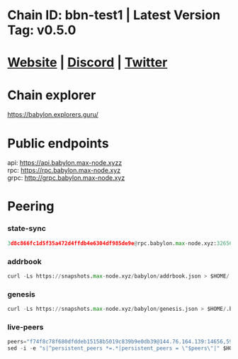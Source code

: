 # Chain ID: bbn-test1 | Latest Version Tag: v0.5.0
# [Website](https://www.babylonchain.io/) | [Discord](https://discord.gg/babylonchain) | [Twitter](https://twitter.com/babylon_chain)

# Chain explorer
https://babylon.explorers.guru/

# Public endpoints
api: https://api.babylon.max-node.xyzz \
rpc: https://rpc.babylon.max-node.xyz \
grpc: http://grpc.babylon.max-node.xyz

# Peering
### state-sync
```python
3d8c866fc1d5f35a472d4ffdb4e6304df985de9e@rpc.babylon.max-node.xyz:32656
```

### addrbook
```python
curl -Ls https://snapshots.max-node.xyz/babylon/addrbook.json > $HOME/.babylond/config/addrbook.json
```
### genesis
```python
curl -Ls https://snapshots.max-node.xyz/babylon/genesis.json > $HOME/.babylond/config/genesis.json
```

### live-peers
```python
peers="f74f8c78f680dfddeb15158b5019c839b9e0db39@144.76.164.139:14656,59e1018b67a6c012d0b89c7936db344f5e0c7d40@65.109.26.21:14656,8092b6641a0e195fe70d890459bafae26988708a@95.216.217.29:26656,b53302c8887d4bd57799992592a2280987d3f213@95.217.144.107:20656,db7109e0a27526cdfe97c5da55b72a61937e2c13@38.242.207.130:29656,617b10a9ea1c97b8230ccb70e1fb4ecef1b46601@18.212.224.149:26656,88bed747abef320552d84d02947d0dd2b6d9c71c@65.21.200.54:44656,539bbebeb0d13ac22db640b102235f7e4f00856d@104.244.208.243:20656,6778949d8989cb957bbe337c833e2b71982dcd36@91.107.196.232:30656,c1b0694cd7725dbfa786a63fbd7b3ffb4f165b1c@144.76.201.43:26356"
sed -i -e "s|^persistent_peers *=.*|persistent_peers = \"$peers\"|" $HOME/.babylond/config/config.toml
```


